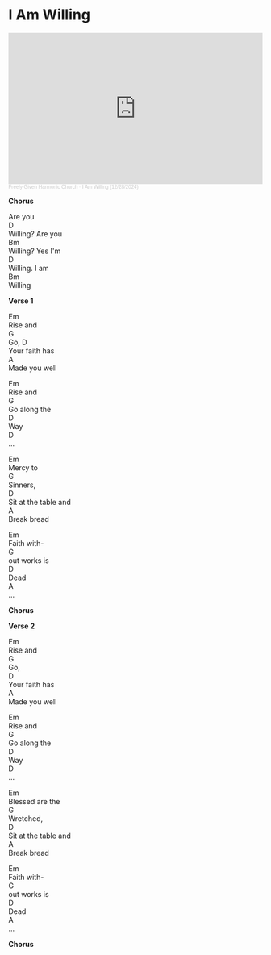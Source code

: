 # I Am Willing

<iframe width="100%" height="300" scrolling="no" frameborder="no" allow="autoplay" src="https://w.soundcloud.com/player/?url=https%3A//api.soundcloud.com/tracks/1996274127&color=%23ff5500&auto_play=false&hide_related=false&show_comments=true&show_user=true&show_reposts=false&show_teaser=true&visual=true"></iframe><div style="font-size: 10px; color: #cccccc;line-break: anywhere;word-break: normal;overflow: hidden;white-space: nowrap;text-overflow: ellipsis; font-family: Interstate,Lucida Grande,Lucida Sans Unicode,Lucida Sans,Garuda,Verdana,Tahoma,sans-serif;font-weight: 100;"><a href="https://soundcloud.com/freelygivenharmonicchurch" title="Freely Given Harmonic Church" target="_blank" style="color: #cccccc; text-decoration: none;">Freely Given Harmonic Church</a> · <a href="https://soundcloud.com/freelygivenharmonicchurch/i-am-willing-12-28-2024" title="I Am Willing (12/28/2024)" target="_blank" style="color: #cccccc; text-decoration: none;">I Am Willing (12/28/2024)</a></div>

**Chorus**<br>

Are you<br>
D<br>
Willing? Are you<br>
Bm<br>
Willing? Yes I'm<br>
D<br>
Willing. I am<br>
Bm<br>
Willing<br>

**Verse 1**<br>

Em<br>
Rise and<br>
G<br>
Go,
D<br>
Your faith has<br>
A<br>
Made you well<br>

Em<br>
Rise and<br>
G<br>
Go along the<br>
D<br>
Way<br>
D<br>
...<br>

Em<br>
Mercy to<br>
G<br>
Sinners,<br>
D<br>
Sit at the table and<br>
A<br>
Break bread<br>

Em<br>
Faith with-<br>
G<br>
out works is<br>
D<br>
Dead<br>
A<br>
...<br>

**Chorus**<br>

**Verse 2**<br>

Em<br>
Rise and<br>
G<br>
Go,<br>
D<br>
Your faith has<br>
A<br>
Made you well<br>

Em<br>
Rise and<br>
G<br>
Go along the<br>
D<br>
Way<br>
D<br>
...<br>

Em<br>
Blessed are the<br>
G<br>
Wretched,<br>
D<br>
Sit at the table and<br>
A<br>
Break bread<br>

Em<br>
Faith with-<br>
G<br>
out works is<br>
D<br>
Dead<br>
A<br>
...<br>

**Chorus**<br>
